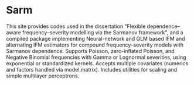 # Sarm
This site provides codes used in the dissertation "Flexible dependence–aware frequency–severity modelling via the Sarmanov framework", and a compiled package implementing Neural-network and GLM based IFM and alternating IFM estimators for compound frequency–severity models with Sarmanov dependence. Supports Poisson, zero-inflated Poisson, and Negative Binomial frequencies with Gamma or Lognormal severities, using exponential or standardized kernels. Accepts multiple covariates (numerics and factors handled via model.matrix). Includes utilities for scaling and simple multilayer perceptrons.

